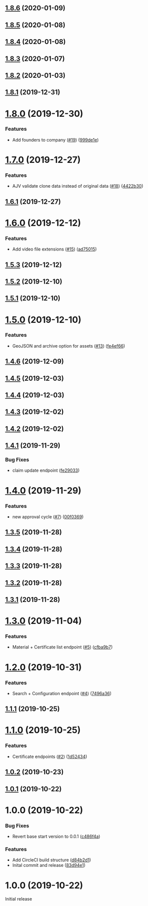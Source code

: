 ## [1.8.6](https://github.com/retracedgmbh/node-api-client/compare/v1.8.5...v1.8.6) (2020-01-09)

## [1.8.5](https://github.com/retracedgmbh/node-api-client/compare/v1.8.4...v1.8.5) (2020-01-08)

## [1.8.4](https://github.com/retracedgmbh/node-api-client/compare/v1.8.3...v1.8.4) (2020-01-08)

## [1.8.3](https://github.com/retracedgmbh/node-api-client/compare/v1.8.2...v1.8.3) (2020-01-07)

## [1.8.2](https://github.com/retracedgmbh/node-api-client/compare/v1.8.1...v1.8.2) (2020-01-03)

## [1.8.1](https://github.com/retracedgmbh/node-api-client/compare/v1.8.0...v1.8.1) (2019-12-31)

# [1.8.0](https://github.com/retracedgmbh/node-api-client/compare/v1.7.0...v1.8.0) (2019-12-30)


### Features

* Add founders to company ([#19](https://github.com/retracedgmbh/node-api-client/issues/19)) ([999de1e](https://github.com/retracedgmbh/node-api-client/commit/999de1e26e4336bdc868a4ca5dab24016d3820be))

# [1.7.0](https://github.com/retracedgmbh/node-api-client/compare/v1.6.1...v1.7.0) (2019-12-27)


### Features

* AJV validate clone data instead of original data ([#18](https://github.com/retracedgmbh/node-api-client/issues/18)) ([4422b30](https://github.com/retracedgmbh/node-api-client/commit/4422b30a59192d832dd1c2b71102f21631f69117))

## [1.6.1](https://github.com/retracedgmbh/node-api-client/compare/v1.6.0...v1.6.1) (2019-12-27)

# [1.6.0](https://github.com/retracedgmbh/node-api-client/compare/v1.5.3...v1.6.0) (2019-12-12)


### Features

* Add video file extensions ([#15](https://github.com/retracedgmbh/node-api-client/issues/15)) ([ad75015](https://github.com/retracedgmbh/node-api-client/commit/ad75015e380d5ed54932eec8a831c86ee3c8390b))

## [1.5.3](https://github.com/retracedgmbh/node-api-client/compare/v1.5.2...v1.5.3) (2019-12-12)

## [1.5.2](https://github.com/retracedgmbh/node-api-client/compare/v1.5.1...v1.5.2) (2019-12-10)

## [1.5.1](https://github.com/retracedgmbh/node-api-client/compare/v1.5.0...v1.5.1) (2019-12-10)

# [1.5.0](https://github.com/retracedgmbh/node-api-client/compare/v1.4.6...v1.5.0) (2019-12-10)


### Features

* GeoJSON and archive option for assets ([#13](https://github.com/retracedgmbh/node-api-client/issues/13)) ([fe4ef66](https://github.com/retracedgmbh/node-api-client/commit/fe4ef666308c551258fbffa4bfc508c06f00c917))

## [1.4.6](https://github.com/retracedgmbh/node-api-client/compare/v1.4.5...v1.4.6) (2019-12-09)

## [1.4.5](https://github.com/retracedgmbh/node-api-client/compare/v1.4.4...v1.4.5) (2019-12-03)

## [1.4.4](https://github.com/retracedgmbh/node-api-client/compare/v1.4.3...v1.4.4) (2019-12-03)

## [1.4.3](https://github.com/retracedgmbh/node-api-client/compare/v1.4.2...v1.4.3) (2019-12-02)

## [1.4.2](https://github.com/retracedgmbh/node-api-client/compare/v1.4.1...v1.4.2) (2019-12-02)

## [1.4.1](https://github.com/retracedgmbh/node-api-client/compare/v1.4.0...v1.4.1) (2019-11-29)


### Bug Fixes

* claim update endpoint ([fe29033](https://github.com/retracedgmbh/node-api-client/commit/fe290336895e017e13b8506b34222437b9877a95))

# [1.4.0](https://github.com/retracedgmbh/node-api-client/compare/v1.3.5...v1.4.0) (2019-11-29)


### Features

* new approval cycle ([#7](https://github.com/retracedgmbh/node-api-client/issues/7)) ([00f0369](https://github.com/retracedgmbh/node-api-client/commit/00f0369ce09efd92e430a9e5a2111f06ef3309eb))

## [1.3.5](https://github.com/retracedgmbh/node-api-client/compare/v1.3.4...v1.3.5) (2019-11-28)

## [1.3.4](https://github.com/retracedgmbh/node-api-client/compare/v1.3.3...v1.3.4) (2019-11-28)

## [1.3.3](https://github.com/retracedgmbh/node-api-client/compare/v1.3.2...v1.3.3) (2019-11-28)

## [1.3.2](https://github.com/retracedgmbh/node-api-client/compare/v1.3.1...v1.3.2) (2019-11-28)

## [1.3.1](https://github.com/retracedgmbh/node-api-client/compare/v1.3.0...v1.3.1) (2019-11-28)

# [1.3.0](https://github.com/retracedgmbh/node-api-client/compare/v1.2.0...v1.3.0) (2019-11-04)


### Features

* Material + Certificate list endpoint ([#5](https://github.com/retracedgmbh/node-api-client/issues/5)) ([cfba9b7](https://github.com/retracedgmbh/node-api-client/commit/cfba9b743616be4c6aa2e5a839ade55c785a03ce))

# [1.2.0](https://github.com/retracedgmbh/node-api-client/compare/v1.1.1...v1.2.0) (2019-10-31)


### Features

* Search + Configuration endpoint ([#4](https://github.com/retracedgmbh/node-api-client/issues/4)) ([7496a36](https://github.com/retracedgmbh/node-api-client/commit/7496a36c8f931f5fb10123a0e508adfe67668398))

## [1.1.1](https://github.com/retracedgmbh/node-api-client/compare/v1.1.0...v1.1.1) (2019-10-25)

# [1.1.0](https://github.com/retracedgmbh/node-api-client/compare/v1.0.2...v1.1.0) (2019-10-25)


### Features

* Certificate endpoints ([#2](https://github.com/retracedgmbh/node-api-client/issues/2)) ([1d52434](https://github.com/retracedgmbh/node-api-client/commit/1d52434bb1a0e4c2d76ef45e8e5bd7fc31035b1a))

## [1.0.2](https://github.com/retracedgmbh/node-api-client/compare/v1.0.1...v1.0.2) (2019-10-23)

## [1.0.1](https://github.com/retracedgmbh/node-api-client/compare/v1.0.0...v1.0.1) (2019-10-22)

# 1.0.0 (2019-10-22)


### Bug Fixes

* Revert base start version to 0.0.1 ([c486f4a](https://github.com/retracedgmbh/node-api-client/commit/c486f4a0474b45e8e416a9d52d7d1ced0aa671e1))


### Features

* Add CircleCI build structure ([d84b2d1](https://github.com/retracedgmbh/node-api-client/commit/d84b2d1a853f2220024bd86737c1380eea24f571))
* Inital commit and release ([83d94e1](https://github.com/retracedgmbh/node-api-client/commit/83d94e1399a4b0b8ac8e74344d5725ff2f183a43))

# 1.0.0 (2019-10-22)

Initial release
